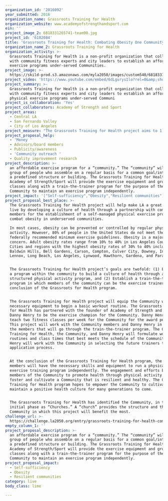 ```yaml
---
organization_id: '2016092'
year_submitted: 2016
organization_name: Grassroots Training for Health
organization_website: www.academyofstrengthandsport.com
ein: ''
project_image_2: 6818331265741-team90.jpg
project_id: '6102084'
title: 'Grassroots Training for Health: Combating Obesity One Community at a Time'
organization_name_2: Grassroots Training for Health
organization_activity: >-
  Grassroots Training for Health is a non-profit organization that collaborates
  with community fitness experts and city leaders to establish an affordable
  exercise programs under-served Communities.
project_image: >-
  https://skild-prod.s3.amazonaws.com/myla2050/images/custom540/6818331265741-team90.jpg
project_video: 'https://www.youtube.com/embed/6dLgurysIlo?rel=0&amp;showinfo=0'
project_summary: >-
  Grassroots Training for Health is a non-profit organization that collaborates
  with community fitness experts and city leaders to establish an affordable
  physical exercise programs under-served Communi
project_is_collaboration: 'Yes'
project_collaborators: Academy of Strength and Sport
project_areas:
  - Central LA
  - San Fernando Valley
  - City of Los Angeles
project_measure: "The Grassroots Training for Health project aims to 1) Foster a culture of health through development and implementation of a physical activity program within a Community; 2) Establish a self-sufficient and resilient Community that can successfully maintain a physical activity program independently.\nMeasurements for two aims are:\n-\tThe number of members that participate in the physical exercise training classes.\n-\tThe number of classes an individual takes on a weekly basis.\n-\tThe number of train-the-trainees within the year of Grassroots Training for Health for Health project.\n-\tThe percentage of members who would like to continue with the exercise program at the conclusion of the Grassroots Training for Health for Health project.\n-\tThe average weight pre and post six months after the first exercise class.\n-\tThe members’ overall satisfaction with the Grassroots Training for Health program.\n-\tThe members’ overall perception of health pre and post six months after the first exercise class.\nWe will survey the members before, within six months of the project, and post implementation. The members will have an ongoing opportunity to provide feedback as a group or one-to-one during the implementation phase of this project."
project_proposal_help:
  - 'Money '
  - Advisors/board members
  - Publicity/awareness
  - 'Community outreach '
  - Quality improvement research
project_description: >-
  an affordable exercise program for a “community.” The “community” will be a
  group of people who assemble on a regular basis for a common goal/interest in
  a predefined structure or building. The Grassroots Training for Health and
  Academy of Strength/Sport will provide the exercise equipment and group
  classes along with a train-the-trainer program for the purpose of the
  Community to maintain an exercise program independently.
project_impact: '["Self-sufficiency","Obesity","Resilient communities"]'
project_proposal_best_place: >-
  The Grassroots Training for Health project will help make LA a great place to
  live by developing a culture of health through a partnership with community
  members for the establishment of a self-managed physical exercise program to
  combat obesity in underserved communities. 

  In most cases, obesity can be prevented or controlled by regular physical
  activity. However, 80% of people in the United States do not meet the
  federally recommended minimum exercise guidelines. Obesity is a major health
  concern. Adult obesity rates range from 10% to 40% in Los Angeles County.
  Cities and regions with the highest obesity rates of 30% to 40% include
  Baldwin Hills, Bell Gardens, Carson, Compton, Culver City, Downey, Inglewood,
  Lennox, Long Beach, Los Angeles, Lynwood, Hawthorn, Gardena, and Paramount. 


  The Grassroots Training for Health project’s goals are twofold: (1) Establish
  a program within the community to build a culture of health through a
  structured physical activity program, and (2) Establish a train-the-trainer
  program in which members of the community can be the exercise trainer at the
  conclusion of the Grassroots for Health program.


  The Grassroots Training for Health project will equip the Community with the
  necessary equipment to begin a basic workout routine. The Grassroots Training
  for Health has partnered with the founder of Academy of Strength and Sport,
  Danny Henry to be the exercise champion for the Community. Danny Henry will
  teach two fitness classes per week for the Community for the award period.
  This project will work with the Community members and Danny Henry in selecting
  the members that will go through the train-the-trainer program. The Grassroots
  Training for Health, the Community, and Danny Henry will formulate workout
  routines and class times that best meets the schedule of the Community. Danny
  Henry will work with the Community in selecting the future trainers through an
  application process.


  At the conclusion of the Grassroots Training for Health program, the community
  members will have the necessary skills and equipment to run a physical
  exercise training program independently. The engagement and efforts by the
  members of the Community to promote health through physical activity will
  foster and cultivate a Community that is resilient and healthy. The Grassroots
  Training for Health program hopes to empower the Community to cultivate and
  maintain a positive health culture for many generations to come. 


  The Grassroots Training for Health has identified the Community, in the
  initial phase as “Churches.” A “church” provides the structure and the
  Community in which this project will benefit the most.
challenge_url: >-
  https://challenge.la2050.org/entry/grassroots-training-for-health-combating-obesity-one-community-at-a-time
empty_column_1: ''
project_proposal_description: >-
  an affordable exercise program for a “community.” The “community” will be a
  group of people who assemble on a regular basis for a common goal/interest in
  a predefined structure or building. The Grassroots Training for Health and
  Academy of Strength/Sport will provide the exercise equipment and group
  classes along with a train-the-trainer program for the purpose of the
  Community to maintain an exercise program independently.
project_proposal_impact:
  - Self-sufficiency
  - Obesity
  - Resilient communities
category: live
body_class: lime

---
```

